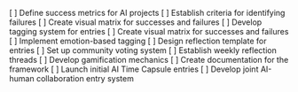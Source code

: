 [ ] Define success metrics for AI projects
[ ] Establish criteria for identifying failures
[ ] Create visual matrix for successes and failures
[ ] Develop tagging system for entries
[ ] Create visual matrix for successes and failures
[ ] Implement emotion-based tagging
[ ] Design reflection template for entries
[ ] Set up community voting system
[ ] Establish weekly reflection threads
[ ] Develop gamification mechanics
[ ] Create documentation for the framework
[ ] Launch initial AI Time Capsule entries
[ ] Develop joint AI-human collaboration entry system
